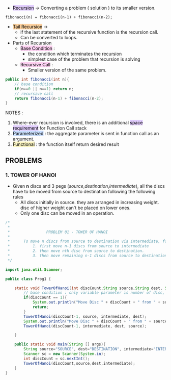 - <mark style="background: #D2B3FFA6;">Recursion</mark> -> Converting a problem ( solution ) to its smaller version.
```
fibonacci(n) = fibonacci(n-1) + fibonacci(n-2);
```
- <mark style="background: #FFB86CA6;">Tail Recursion</mark> -> 
	- if the last statement of the recursive function is the recursion call.
	- Can be converted to loops.
- Parts of Recursion
	- <mark style="background: #FFB8EBA6;">Base Condition</mark> : 
		- the condition which terminates the recursion
		- simplest case of the problem that recursion is solving
	- <mark style="background: #FFB8EBA6;">Recursive Call</mark> :
		- Smaller version of the same problem.
```Java
public int fibonacci(int n){
	// base condition
	if(n==0 || n==1) return n;
	// recursive call
	return fibonacci(n-1) + fibonacci(n-2);
}
```

NOTES : 
1. Where-ever recursion is involved, there is an additional <mark style="background: #D2B3FFA6;">space requirement</mark> for Function Call stack
2. <mark style="background: #ADCCFFA6;">Parameterized</mark> : the aggregate parameter is sent in function call as an argument.
3. <mark style="background: #FFF3A3A6;">Functional</mark>  : the function itself return desired result


## PROBLEMS  

### 1. TOWER OF HANOI

- Given **n** discs and 3 pegs (*source*,*destination*,*intermediate*), all the discs have to be moved from source to destination following the following rules
	- All discs initially in source. they are arranged in increasing weight. disc of higher weight can't be placed on lower ones.
	- Only one disc can be moved in an operation.
```Java
/*
 * 
 *                PROBLEM 01 - TOWER OF HANOI
 * 
 *      To move n discs from source to destination via intermediate, following steps are have to be followed
 *          1. first move n-1 discs from source to intermediate
 *          2. then move nth disc from source to destination.
 *          3. then move remaining n-1 discs from source to destination
 */

import java.util.Scanner;

public class Prog1 {

    static void TowerOfHanoi(int discCount,String source,String dest, String intermediate){
        // base condition : only variable parameter is number of disc, base case is when we have only one disc, then we move it from source to dest
        if(discCount == 1){
            System.out.println("Move Disc " + discCount + " from " + source + " to " + dest);
            return;
        }
        TowerOfHanoi(discCount-1, source, intermediate, dest);
        System.out.println("Move Disc " + discCount + " from " + source + " to " + dest);
        TowerOfHanoi(discCount-1, intermediate, dest, source);

    }

    public static void main(String [] args){
        String source="SOURCE", dest="DESTINATION", intermediate="INTERMEDIATE" ;
        Scanner sc = new Scanner(System.in);
        int discCount = sc.nextInt();
        TowerOfHanoi(discCount,source,dest,intermediate);
    }
}
```

